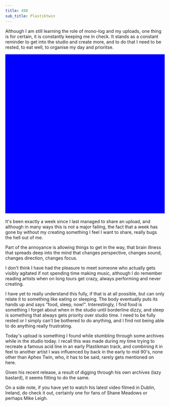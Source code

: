 ```yaml
---
title: 498
sub_title: Plastiktwin
---
```


Although I am still learning the role of mono-log and my uploads, one thing is for certain, it is constantly keeping me in check. It stands as a constant reminder to get into the studio and create more, and to do that I need to be rested, to eat well, to organise my day and prioritse.

![Image](/assets/img/snd00.png)

It's been exactly a week since I last managed to share an upload, and although in many ways this is not a major failing, the fact that a week has gone by without my creating something I feel I want to share, really bugs the hell out of me.

Part of the annoyance is allowing things to get in the way, that brain illness that spreads deep into the mind that changes perspective, changes sound, changes direction, changes focus.

I don't think I have had the pleasure to meet someone who actually gets visibly agitated if not spending time making music, although I do remember reading artists when on long tours get crazy, always performing and never creating.

I have yet to really understand this fully, if that is at all possible, but can only relate it to something like eating or sleeping. The body eventually puts its hands up and says "food, sleep, now!". Interestingly, I find food is something I forget about when in the studio until borderline dizzy, and sleep is something that always gets priority over studio time. I need to be fully rested or I simply can't be bothered to do anything, and I find not being able to do anything really frustrating.

Today's upload is something I found while stumbling through some archives while in the studio today. I recall this was made during my time trying to recreate a famous acid line in an early Plastikman track, and combining it in feel to another artist I was influenced by back in the early to mid 90's, none other than Aphex Twin, who, it has to be said, rarely gets mentioned on here. 

Given his recent release, a result of digging through his own archives (lazy bastard), it seems fitting to do the same.

On a side note, if you have yet to watch his latest video filmed in Dublin, Ireland, do check it out, certainly one for fans of Shane Meadows or perhaps Mike Leigh.